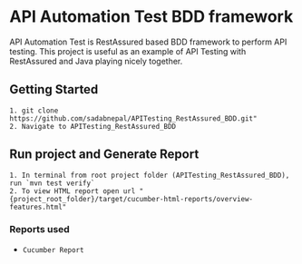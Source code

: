 # API Automation Test BDD framework
API Automation Test is RestAssured based BDD framework to perform API testing. This project is useful as an example of API Testing with RestAssured and Java playing nicely together.

## Getting Started
```
1. git clone https://github.com/sadabnepal/APITesting_RestAssured_BDD.git"
2. Navigate to APITesting_RestAssured_BDD
```

## Run project and Generate Report
```
1. In terminal from root project folder (APITesting_RestAssured_BDD), run `mvn test verify`
2. To view HTML report open url "{project_root_folder}/target/cucumber-html-reports/overview-features.html"
```

### Reports used
- `Cucumber Report`